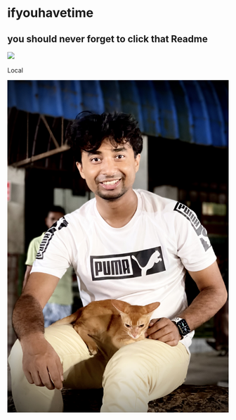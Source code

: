 # ifyouhavetime
## you should never forget to click that Readme

![](https://media.cnn.com/api/v1/images/stellar/prod/230926080307-01-odesa-attack-092623.jpg?c=16x9&q=h_720,w_1280,c_fill)

Local

![](Empty/Shoikot.jpg)

